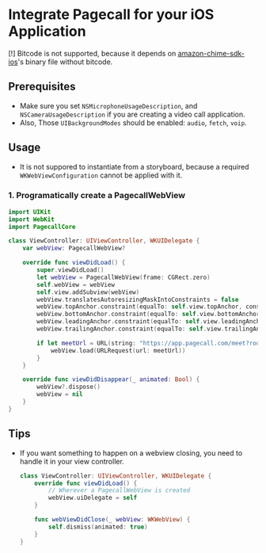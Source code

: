 # Integrate Pagecall for your iOS Application

[!] Bitcode is not supported, because it depends on [amazon-chime-sdk-ios](https://github.com/aws/amazon-chime-sdk-ios)'s binary file without bitcode.

## Prerequisites

- Make sure you set `NSMicrophoneUsageDescription`, and `NSCameraUsageDescription` if you are creating a video call application.
- Also, Those `UIBackgroundModes` should be enabled: `audio`, `fetch`, `voip`.

## Usage

- It is not suppored to instantiate from a storyboard, because a required `WKWebViewConfiguration` cannot be applied with it.

### 1. Programatically create a PagecallWebView

```swift
import UIKit
import WebKit
import PagecallCore

class ViewController: UIViewController, WKUIDelegate {
    var webView: PagecallWebView?

    override func viewDidLoad() {
        super.viewDidLoad()
        let webView = PagecallWebView(frame: CGRect.zero)
        self.webView = webView
        self.view.addSubview(webView)
        webView.translatesAutoresizingMaskIntoConstraints = false
        webView.topAnchor.constraint(equalTo: self.view.topAnchor, constant: 80.0).isActive = true
        webView.bottomAnchor.constraint(equalTo: self.view.bottomAnchor, constant: -20.0).isActive = true
        webView.leadingAnchor.constraint(equalTo: self.view.leadingAnchor, constant: 20.0).isActive = true
        webView.trailingAnchor.constraint(equalTo: self.view.trailingAnchor, constant: -20.0).isActive = true

        if let meetUrl = URL(string: "https://app.pagecall.com/meet?room_id=64269ab541f8f8e9d7320374") {
            webView.load(URLRequest(url: meetUrl))
        }
    }

    override func viewDidDisappear(_ animated: Bool) {
        webView?.dispose()
        webView = nil
    }
}
```

## Tips

- If you want something to happen on a webview closing, you need to handle it in your view controller.

  ```swift
  class ViewController: UIViewController, WKUIDelegate {
      override func viewDidLoad() {
          // Wherever a PagecallWebView is created
          webView.uiDelegate = self
      }

      func webViewDidClose(_ webView: WKWebView) {
          self.dismiss(animated: true)
      }
  }
  ```
